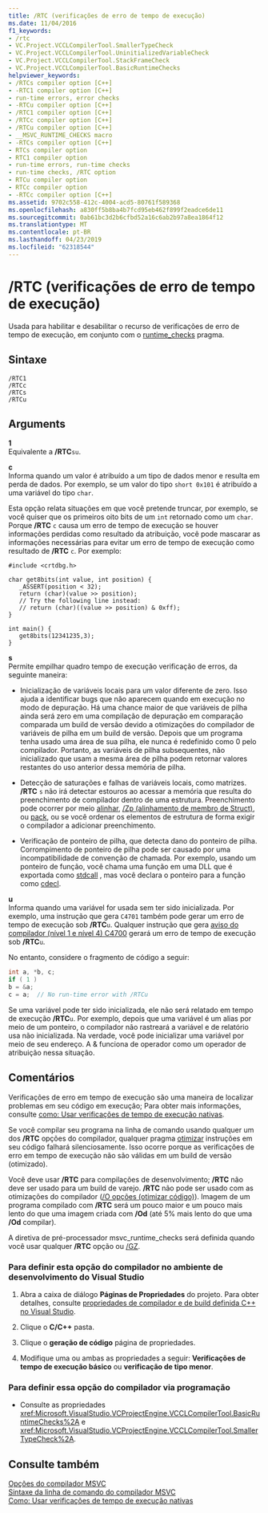 ```yaml
---
title: /RTC (verificações de erro de tempo de execução)
ms.date: 11/04/2016
f1_keywords:
- /rtc
- VC.Project.VCCLCompilerTool.SmallerTypeCheck
- VC.Project.VCCLCompilerTool.UninitializedVariableCheck
- VC.Project.VCCLCompilerTool.StackFrameCheck
- VC.Project.VCCLCompilerTool.BasicRuntimeChecks
helpviewer_keywords:
- /RTCs compiler option [C++]
- -RTC1 compiler option [C++]
- run-time errors, error checks
- -RTCu compiler option [C++]
- /RTC1 compiler option [C++]
- /RTCc compiler option [C++]
- /RTCu compiler option [C++]
- __MSVC_RUNTIME_CHECKS macro
- -RTCs compiler option [C++]
- RTCs compiler option
- RTC1 compiler option
- run-time errors, run-time checks
- run-time checks, /RTC option
- RTCu compiler option
- RTCc compiler option
- -RTCc compiler option [C++]
ms.assetid: 9702c558-412c-4004-acd5-80761f589368
ms.openlocfilehash: a830ff5b8ba4b7fcd95eb462f899f2eadce6de11
ms.sourcegitcommit: 0ab61bc3d2b6cfbd52a16c6ab2b97a8ea1864f12
ms.translationtype: MT
ms.contentlocale: pt-BR
ms.lasthandoff: 04/23/2019
ms.locfileid: "62318544"
---
```

# <a name="rtc-run-time-error-checks"></a>/RTC (verificações de erro de tempo de execução)

Usada para habilitar e desabilitar o recurso de verificações de erro de tempo de execução, em conjunto com o [runtime_checks](../../preprocessor/runtime-checks.md) pragma.

## <a name="syntax"></a>Sintaxe

```
/RTC1
/RTCc
/RTCs
/RTCu
```

## <a name="arguments"></a>Arguments

**1**<br/>
Equivalente a **/RTC**`su`.

**c**<br/>
Informa quando um valor é atribuído a um tipo de dados menor e resulta em perda de dados. Por exemplo, se um valor do tipo `short 0x101` é atribuído a uma variável do tipo `char`.

Esta opção relata situações em que você pretende truncar, por exemplo, se você quiser que os primeiros oito bits de um `int` retornado como um `char`. Porque **/RTC** `c` causa um erro de tempo de execução se houver informações perdidas como resultado da atribuição, você pode mascarar as informações necessárias para evitar um erro de tempo de execução como resultado de **/RTC** `c`. Por exemplo:

```
#include <crtdbg.h>

char get8bits(int value, int position) {
   _ASSERT(position < 32);
   return (char)(value >> position);
   // Try the following line instead:
   // return (char)((value >> position) & 0xff);
}

int main() {
   get8bits(12341235,3);
}
```

**s**<br/>
Permite empilhar quadro tempo de execução verificação de erros, da seguinte maneira:

- Inicialização de variáveis locais para um valor diferente de zero. Isso ajuda a identificar bugs que não aparecem quando em execução no modo de depuração. Há uma chance maior de que variáveis de pilha ainda será zero em uma compilação de depuração em comparação comparada um build de versão devido a otimizações do compilador de variáveis de pilha em um build de versão. Depois que um programa tenha usado uma área de sua pilha, ele nunca é redefinido como 0 pelo compilador. Portanto, as variáveis de pilha subsequentes, não inicializado que usam a mesma área de pilha podem retornar valores restantes do uso anterior dessa memória de pilha.

- Detecção de saturações e falhas de variáveis locais, como matrizes. **/RTC** `s` não irá detectar estouros ao acessar a memória que resulta do preenchimento de compilador dentro de uma estrutura. Preenchimento pode ocorrer por meio [alinhar](../../cpp/align-cpp.md), [/Zp (alinhamento de membro de Struct)](zp-struct-member-alignment.md), ou [pack](../../preprocessor/pack.md), ou se você ordenar os elementos de estrutura de forma exigir o compilador a adicionar preenchimento.

- Verificação de ponteiro de pilha, que detecta dano do ponteiro de pilha. Corrompimento de ponteiro de pilha pode ser causado por uma incompatibilidade de convenção de chamada. Por exemplo, usando um ponteiro de função, você chama uma função em uma DLL que é exportada como [stdcall](../../cpp/stdcall.md) , mas você declara o ponteiro para a função como [cdecl](../../cpp/cdecl.md).

**u**<br/>
Informa quando uma variável for usada sem ter sido inicializada. Por exemplo, uma instrução que gera `C4701` também pode gerar um erro de tempo de execução sob **/RTC**`u`. Qualquer instrução que gera [aviso do compilador (nível 1 e nível 4) C4700](../../error-messages/compiler-warnings/compiler-warning-level-1-and-level-4-c4700.md) gerará um erro de tempo de execução sob **/RTC**`u`.

No entanto, considere o fragmento de código a seguir:

```cpp
int a, *b, c;
if ( 1 )
b = &a;
c = a;  // No run-time error with /RTCu
```

Se uma variável pode ter sido inicializada, ele não será relatado em tempo de execução **/RTC**`u`. Por exemplo, depois que uma variável é um alias por meio de um ponteiro, o compilador não rastreará a variável e de relatório usa não inicializada. Na verdade, você pode inicializar uma variável por meio de seu endereço. A & funciona de operador como um operador de atribuição nessa situação.

## <a name="remarks"></a>Comentários

Verificações de erro em tempo de execução são uma maneira de localizar problemas em seu código em execução; Para obter mais informações, consulte [como: Usar verificações de tempo de execução nativas](/visualstudio/debugger/how-to-use-native-run-time-checks).

Se você compilar seu programa na linha de comando usando qualquer um dos **/RTC** opções do compilador, qualquer pragma [otimizar](../../preprocessor/optimize.md) instruções em seu código falhará silenciosamente. Isso ocorre porque as verificações de erro em tempo de execução não são válidas em um build de versão (otimizado).

Você deve usar **/RTC** para compilações de desenvolvimento; **/RTC** não deve ser usado para um build de varejo. **/RTC** não pode ser usado com as otimizações do compilador ([/O opções (otimizar código)](o-options-optimize-code.md)). Imagem de um programa compilado com **/RTC** será um pouco maior e um pouco mais lento do que uma imagem criada com **/Od** (até 5% mais lento do que uma **/Od** compilar).

A diretiva de pré-processador msvc_runtime_checks será definida quando você usar qualquer **/RTC** opção ou [/GZ](gz-enable-stack-frame-run-time-error-checking.md).

### <a name="to-set-this-compiler-option-in-the-visual-studio-development-environment"></a>Para definir esta opção do compilador no ambiente de desenvolvimento do Visual Studio

1. Abra a caixa de diálogo **Páginas de Propriedades** do projeto. Para obter detalhes, consulte [propriedades de compilador e de build definida C++ no Visual Studio](../working-with-project-properties.md).

1. Clique o **C/C++** pasta.

1. Clique o **geração de código** página de propriedades.

1. Modifique uma ou ambas as propriedades a seguir: **Verificações de tempo de execução básico** ou **verificação de tipo menor**.

### <a name="to-set-this-compiler-option-programmatically"></a>Para definir essa opção do compilador via programação

- Consulte as propriedades <xref:Microsoft.VisualStudio.VCProjectEngine.VCCLCompilerTool.BasicRuntimeChecks%2A> e <xref:Microsoft.VisualStudio.VCProjectEngine.VCCLCompilerTool.SmallerTypeCheck%2A>.

## <a name="see-also"></a>Consulte também

[Opções do compilador MSVC](compiler-options.md)<br/>
[Sintaxe da linha de comando do compilador MSVC](compiler-command-line-syntax.md)<br/>
[Como: Usar verificações de tempo de execução nativas](/visualstudio/debugger/how-to-use-native-run-time-checks)
